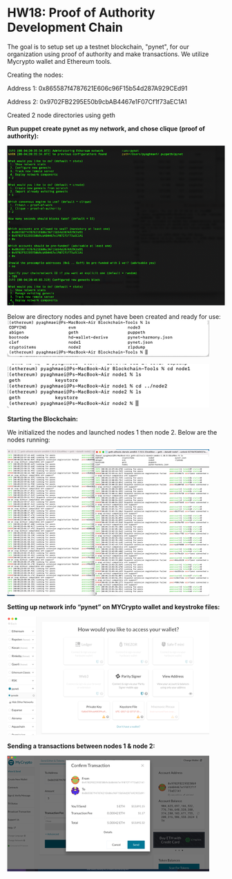 # HW18: Proof of Authority Development Chain


The goal is to setup set up a testnet blockchain, "pynet", for our organization using proof of authority and make transactions. We utilize Mycrypto wallet and Ethereum tools.

Creating the nodes:

Address 1: 0x865587f4787621E606c96F15b54d287A929CEd91

Address 2: 0x9702FB2295E50b9cbAB4467e1F07Cf1f73aEC1A1

Created 2 node directories using geth

**Run puppet create pynet as my network, and chose clique (proof of authority):**

![image](https://github.com/pyagh11/HW18/blob/main/hw18images/pup.png)

Below are directory nodes and pynet have been created and ready for use:
![image](https://github.com/pyagh11/HW18/blob/main/hw18images/dir1.png)

![image](https://github.com/pyagh11/HW18/blob/main/hw18images/dir2.png)

**Starting the Blockchain:**

We initialized the nodes and launched nodes 1 then node 2. Below are the nodes running:

![image](https://github.com/pyagh11/HW18/blob/main/hw18images/blockchain.png)

**Setting up network info “pynet” on MYCrypto wallet and keystroke files:**

![image](https://github.com/pyagh11/HW18/blob/main/hw18images/walletsetup.png)

**Sending a transactions between nodes 1 & node 2:**

![image](https://github.com/pyagh11/HW18/blob/main/hw18images/confirmtnx.png)

